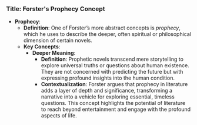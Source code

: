 ### Title: **Forster's Prophecy Concept**

- **Prophecy**:
  - **Definition**: One of Forster’s more abstract concepts is *prophecy*, which he uses to describe the deeper, often spiritual or philosophical dimension of certain novels.
  - **Key Concepts**:
    - **Deeper Meaning**:
      - **Definition**: Prophetic novels transcend mere storytelling to explore universal truths or questions about human existence. They are not concerned with predicting the future but with expressing profound insights into the human condition.
      - **Contextualization**: Forster argues that prophecy in literature adds a layer of depth and significance, transforming a narrative into a vehicle for exploring essential, timeless questions. This concept highlights the potential of literature to reach beyond entertainment and engage with the profound aspects of life.